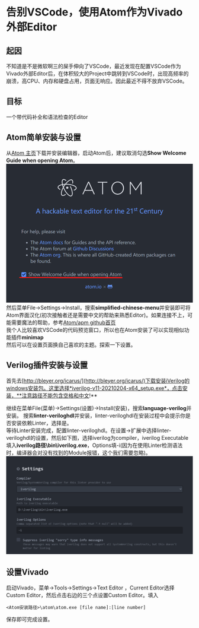 # 告别VSCode，使用Atom作为Vivado外部Editor  
## 起因  
不知道是不是微软啊三的屎手伸向了VSCode，最近发现在配置VSCode作为Vivado外部Editor后，在体积较大的Project中跳转到VSCode时，出现高频率的崩溃，高CPU、内存和硬盘占用，页面无响应。因此最近不得不放弃VSCode。

## 目标
一个带代码补全和语法检查的Editor

## Atom简单安装与设置
从[Atom 主页](https://atom.io/)下载并安装编辑器，启动Atom后，建议取消勾选**Show Welcome Guide when opening Atom**。
![](imgs/1.png)  
然后菜单File->Settings->Install，搜索**simplified-chinese-menu**并安装即可将Atom界面汉化(初次接触者还是需要中文的帮助来熟悉Editor)。如果连接不上，可能需要魔法的帮助，参考[Atom/apm github首页](https://github.com/atom/apm#behind-a-firewall)  
我个人比较喜欢VSCode的代码预览窗口，所以也在Atom安装了可以实现相似功能插件**minimap**  
然后可以在设置页面换自己喜欢的主题。探索一下设置。  

## Verilog插件安装与设置
首先去[http://bleyer.org/icarus/](http://bleyer.org/icarus/)下载安装iVerilog的windows安装包。这里选择*iverilog-v11-20210204-x64_setup.exe*，点击安装，**注意路径不能包含空格和中文!**  

继续在菜单File(菜单)->Settings(设置)->Install(安装)，搜索**language-verilog**并安装。
搜索**linter-veriloghdl**并安装，linter-veriloghdl在安装过程中会提示你是否安装依赖Linter，选择是。  
等待Linter安装完成，配置linter-veriloghdl。在设置->扩展中选择linter-veriloghdl的设置，然后如下图，选择iverilog为compiler，iverilog Executable填入**iverilog路径\bin\iverilog.exe**，Options填-i(因为在使用Linter检测语法时，编译器会对没有找到的Module报错，这个我们需要忽略)。  
![](imgs/3.png)   

## 设置Vivado  

启动Vivado，菜单->Tools->Settings->Text Editor ，Current Editor选择Custom Editor，然后点击右边的三个点设置Custom Editor。填入
```
<Atom安装路径>\atom\atom.exe [file name]:[line number]
```
保存即可完成设置。

